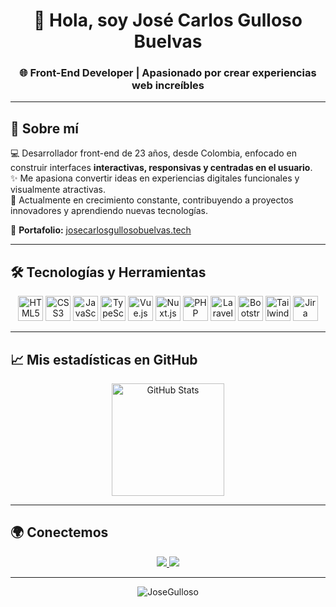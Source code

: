 <!-- Encabezado con banner -->
<h1 align="center">👋 Hola, soy José Carlos Gulloso Buelvas</h1>
<h3 align="center">🌐 Front-End Developer | Apasionado por crear experiencias web increíbles</h3>

---

## 🚀 Sobre mí

💻 Desarrollador front-end de 23 años, desde Colombia, enfocado en construir interfaces **interactivas, responsivas y centradas en el usuario**.  
✨ Me apasiona convertir ideas en experiencias digitales funcionales y visualmente atractivas.  
🎯 Actualmente en crecimiento constante, contribuyendo a proyectos innovadores y aprendiendo nuevas tecnologías.

📂 **Portafolio:** [josecarlosgullosobuelvas.tech](https://josecarlosgullosobuelvas.tech)

---

## 🛠️ Tecnologías y Herramientas

<p align="center">
  <img src="https://cdn.jsdelivr.net/gh/devicons/devicon/icons/html5/html5-original.svg" height="40" alt="HTML5" />
  <img src="https://cdn.jsdelivr.net/gh/devicons/devicon/icons/css3/css3-original.svg" height="40" alt="CSS3" />
  <img src="https://cdn.jsdelivr.net/gh/devicons/devicon/icons/javascript/javascript-original.svg" height="40" alt="JavaScript" />
  <img src="https://cdn.jsdelivr.net/gh/devicons/devicon/icons/typescript/typescript-original.svg" height="40" alt="TypeScript" />
  <img src="https://cdn.jsdelivr.net/gh/devicons/devicon/icons/vuejs/vuejs-original.svg" height="40" alt="Vue.js" />
  <img src="https://cdn.jsdelivr.net/gh/devicons/devicon/icons/nuxtjs/nuxtjs-original.svg" height="40" alt="Nuxt.js" />
  <img src="https://cdn.jsdelivr.net/gh/devicons/devicon/icons/php/php-original.svg" height="40" alt="PHP" />
  <img src="https://cdn.jsdelivr.net/gh/devicons/devicon/icons/laravel/laravel-original.svg" height="40" alt="Laravel" />
  <img src="https://cdn.jsdelivr.net/gh/devicons/devicon/icons/bootstrap/bootstrap-original.svg" height="40" alt="Bootstrap" />
  <img src="https://cdn.jsdelivr.net/gh/devicons/devicon/icons/tailwindcss/tailwindcss-original-wordmark.svg" height="40" alt="TailwindCSS" />
  <img src="https://cdn.jsdelivr.net/gh/devicons/devicon/icons/jira/jira-original.svg" height="40" alt="Jira" />
</p>

---

## 📈 Mis estadísticas en GitHub

<p align="center">
  <img src="https://github-readme-stats.vercel.app/api?username=JoseGulloso&show_icons=true&theme=radical" alt="GitHub Stats" height="180" />
</p>

---

## 🌍 Conectemos

<p align="center">
  <a href="https://www.linkedin.com/in/josecarlosgullosobuelva/" target="_blank">
    <img src="https://img.shields.io/badge/LinkedIn-0A66C2?style=for-the-badge&logo=linkedin&logoColor=white"/>
  </a>
  <a href="http://josegulloso.slack.com" target="_blank">
    <img src="https://img.shields.io/badge/Slack-4A154B?style=for-the-badge&logo=slack&logoColor=white"/>
  </a>
</p>

---

<p align="center">
  <img src="https://komarev.com/ghpvc/?username=JoseGulloso&label=Profile%20views&color=0e75b6&style=flat" alt="JoseGulloso" />
</p>

